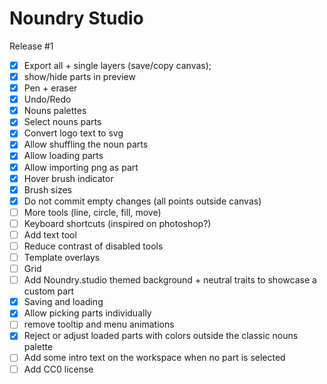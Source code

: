 # Noundry Studio

Release #1

- [x] Export all + single layers (save/copy canvas);
- [x] show/hide parts in preview
- [x] Pen + eraser
- [x] Undo/Redo
- [x] Nouns palettes
- [x] Select nouns parts
- [x] Convert logo text to svg
- [x] Allow shuffling the noun parts
- [x] Allow loading parts
- [x] Allow importing png as part
- [x] Hover brush indicator
- [x] Brush sizes
- [x] Do not commit empty changes (all points outside canvas)
- [ ] More tools (line, circle, fill, move)
- [ ] Keyboard shortcuts (inspired on photoshop?)
- [ ] Add text tool
- [ ] Reduce contrast of disabled tools
- [ ] Template overlays
- [ ] Grid
- [ ] Add Noundry.studio themed background + neutral traits to showcase a custom part
- [x] Saving and loading
- [x] Allow picking parts individually
- [ ] remove tooltip and menu animations
- [x] Reject or adjust loaded parts with colors outside the classic nouns palette
- [ ] Add some intro text on the workspace when no part is selected
- [ ] Add CC0 license